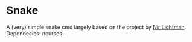 # Snake

A (very) simple snake cmd largely based on the project by [Nir Lichtman](https://www.youtube.com/watch?v=SFtWBVMdAOA).
Dependecies: ncurses.

